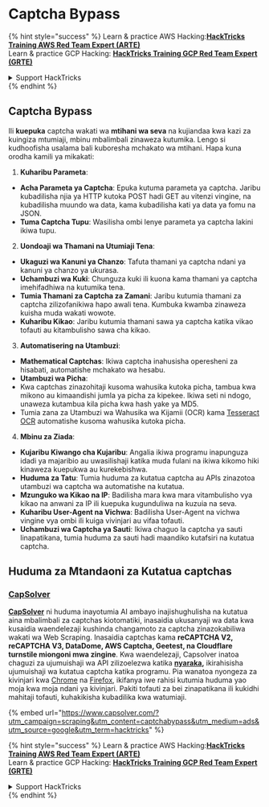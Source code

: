 # Captcha Bypass

{% hint style="success" %}
Learn & practice AWS Hacking:<img src="../.gitbook/assets/arte.png" alt="" data-size="line">[**HackTricks Training AWS Red Team Expert (ARTE)**](https://training.hacktricks.xyz/courses/arte)<img src="../.gitbook/assets/arte.png" alt="" data-size="line">\
Learn & practice GCP Hacking: <img src="../.gitbook/assets/grte.png" alt="" data-size="line">[**HackTricks Training GCP Red Team Expert (GRTE)**<img src="../.gitbook/assets/grte.png" alt="" data-size="line">](https://training.hacktricks.xyz/courses/grte)

<details>

<summary>Support HackTricks</summary>

* Check the [**subscription plans**](https://github.com/sponsors/carlospolop)!
* **Join the** 💬 [**Discord group**](https://discord.gg/hRep4RUj7f) or the [**telegram group**](https://t.me/peass) or **follow** us on **Twitter** 🐦 [**@hacktricks\_live**](https://twitter.com/hacktricks\_live)**.**
* **Share hacking tricks by submitting PRs to the** [**HackTricks**](https://github.com/carlospolop/hacktricks) and [**HackTricks Cloud**](https://github.com/carlospolop/hacktricks-cloud) github repos.

</details>
{% endhint %}

## Captcha Bypass

Ili **kuepuka** captcha wakati wa **mtihani wa seva** na kujiandaa kwa kazi za kuingiza mtumiaji, mbinu mbalimbali zinaweza kutumika. Lengo si kudhoofisha usalama bali kuboresha mchakato wa mtihani. Hapa kuna orodha kamili ya mikakati:

1. **Kuharibu Parameta**:
* **Acha Parameta ya Captcha**: Epuka kutuma parameta ya captcha. Jaribu kubadilisha njia ya HTTP kutoka POST hadi GET au vitenzi vingine, na kubadilisha muundo wa data, kama kubadilisha kati ya data ya fomu na JSON.
* **Tuma Captcha Tupu**: Wasilisha ombi lenye parameta ya captcha lakini ikiwa tupu.
2. **Uondoaji wa Thamani na Utumiaji Tena**:
* **Ukaguzi wa Kanuni ya Chanzo**: Tafuta thamani ya captcha ndani ya kanuni ya chanzo ya ukurasa.
* **Uchambuzi wa Kuki**: Chunguza kuki ili kuona kama thamani ya captcha imehifadhiwa na kutumika tena.
* **Tumia Thamani za Captcha za Zamani**: Jaribu kutumia thamani za captcha zilizofanikiwa hapo awali tena. Kumbuka kwamba zinaweza kuisha muda wakati wowote.
* **Kuharibu Kikao**: Jaribu kutumia thamani sawa ya captcha katika vikao tofauti au kitambulisho sawa cha kikao.
3. **Automatisering na Utambuzi**:
* **Mathematical Captchas**: Ikiwa captcha inahusisha operesheni za hisabati, automatishe mchakato wa hesabu.
* **Utambuzi wa Picha**:
* Kwa captchas zinazohitaji kusoma wahusika kutoka picha, tambua kwa mikono au kimaandishi jumla ya picha za kipekee. Ikiwa seti ni ndogo, unaweza kutambua kila picha kwa hash yake ya MD5.
* Tumia zana za Utambuzi wa Wahusika wa Kijamii (OCR) kama [Tesseract OCR](https://github.com/tesseract-ocr/tesseract) automatishe kusoma wahusika kutoka picha.
4. **Mbinu za Ziada**:
* **Kujaribu Kiwango cha Kujaribu**: Angalia ikiwa programu inapunguza idadi ya majaribio au uwasilishaji katika muda fulani na ikiwa kikomo hiki kinaweza kuepukwa au kurekebishwa.
* **Huduma za Tatu**: Tumia huduma za kutatua captcha au APIs zinazotoa utambuzi wa captcha wa automatishe na kutatua.
* **Mzunguko wa Kikao na IP**: Badilisha mara kwa mara vitambulisho vya kikao na anwani za IP ili kuepuka kugunduliwa na kuzuia na seva.
* **Kuharibu User-Agent na Vichwa**: Badilisha User-Agent na vichwa vingine vya ombi ili kuiga vivinjari au vifaa tofauti.
* **Uchambuzi wa Captcha ya Sauti**: Ikiwa chaguo la captcha ya sauti linapatikana, tumia huduma za sauti hadi maandiko kutafsiri na kutatua captcha.

## Huduma za Mtandaoni za Kutatua captchas

### [CapSolver](https://www.capsolver.com/?utm\_source=google\&utm\_medium=ads\&utm\_campaign=scraping\&utm\_term=hacktricks\&utm\_content=captchabypass)

[**CapSolver**](https://www.capsolver.com/?utm\_source=google\&utm\_medium=ads\&utm\_campaign=scraping\&utm\_term=hacktricks\&utm\_content=captchabypass) ni huduma inayotumia AI ambayo inajishughulisha na kutatua aina mbalimbali za captchas kiotomatiki, inasaidia ukusanyaji wa data kwa kusaidia waendelezaji kushinda changamoto za captcha zinazokabiliwa wakati wa Web Scraping. Inasaidia captchas kama **reCAPTCHA V2, reCAPTCHA V3, DataDome, AWS Captcha, Geetest, na Cloudflare turnstile miongoni mwa zingine**. Kwa waendelezaji, Capsolver inatoa chaguzi za ujumuishaji wa API zilizoelezwa katika [**nyaraka**](https://docs.capsolver.com/?utm\_source=github\&utm\_medium=banner\_github\&utm\_campaign=fcsrv)**,** ikirahisisha ujumuishaji wa kutatua captcha katika programu. Pia wanatoa nyongeza za kivinjari kwa [Chrome](https://chromewebstore.google.com/detail/captcha-solver-auto-captc/pgojnojmmhpofjgdmaebadhbocahppod) na [Firefox](https://addons.mozilla.org/es/firefox/addon/capsolver-captcha-solver/), ikifanya iwe rahisi kutumia huduma yao moja kwa moja ndani ya kivinjari. Pakiti tofauti za bei zinapatikana ili kukidhi mahitaji tofauti, kuhakikisha kubadilika kwa watumiaji.

{% embed url="https://www.capsolver.com/?utm_campaign=scraping&utm_content=captchabypass&utm_medium=ads&utm_source=google&utm_term=hacktricks" %}

{% hint style="success" %}
Learn & practice AWS Hacking:<img src="../.gitbook/assets/arte.png" alt="" data-size="line">[**HackTricks Training AWS Red Team Expert (ARTE)**](https://training.hacktricks.xyz/courses/arte)<img src="../.gitbook/assets/arte.png" alt="" data-size="line">\
Learn & practice GCP Hacking: <img src="../.gitbook/assets/grte.png" alt="" data-size="line">[**HackTricks Training GCP Red Team Expert (GRTE)**<img src="../.gitbook/assets/grte.png" alt="" data-size="line">](https://training.hacktricks.xyz/courses/grte)

<details>

<summary>Support HackTricks</summary>

* Check the [**subscription plans**](https://github.com/sponsors/carlospolop)!
* **Join the** 💬 [**Discord group**](https://discord.gg/hRep4RUj7f) or the [**telegram group**](https://t.me/peass) or **follow** us on **Twitter** 🐦 [**@hacktricks\_live**](https://twitter.com/hacktricks\_live)**.**
* **Share hacking tricks by submitting PRs to the** [**HackTricks**](https://github.com/carlospolop/hacktricks) and [**HackTricks Cloud**](https://github.com/carlospolop/hacktricks-cloud) github repos.

</details>
{% endhint %}
